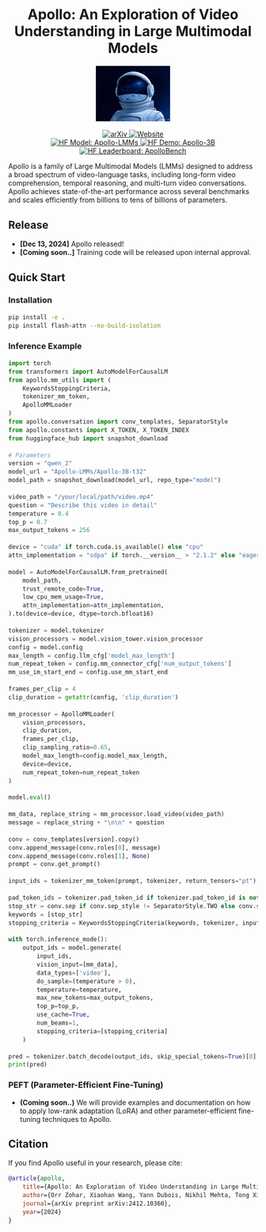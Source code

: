 <div align="center">

# Apollo: An Exploration of Video Understanding in Large Multimodal Models

<p align="center">
    <img src="assets/icon.jpg" width="150" style="margin-bottom: 0.2;"/>
<p>


<a href="https://arxiv.org/abs/2412.10360" target="_blank">
    <img alt="arXiv" src="https://img.shields.io/badge/arXiv-Apollo-red?logo=arxiv&style=for-the-badge" height="25" />
</a>
<a href="https://apollo-lmms.github.io" target="_blank">
    <img alt="Website" src="https://img.shields.io/badge/🌎_Website-apollo--lmms.github.io-blue.svg?style=for-the-badge" height="25" />
</a>
<br>
<a href="https://huggingface.co/Apollo-LMMs" target="_blank">
    <img alt="HF Model: Apollo-LMMs" src="https://img.shields.io/badge/%F0%9F%A4%97%20Model-Apollo--LMMs-ffc107?color=ffc107&logoColor=white&style=for-the-badge" height="25" />
</a>
<a href="https://huggingface.co/spaces/Apollo-LMMs/Apollo-3B" target="_blank">
    <img alt="HF Demo: Apollo-3B" src="https://img.shields.io/badge/%F0%9F%A4%97%20Demo-Apollo--3B-ffc107?color=ffc107&logoColor=white&style=for-the-badge" height="25" />
</a>
<a href="https://huggingface.co/spaces/Apollo-LMMs/ApolloBench" target="_blank">
    <img alt="HF Leaderboard: ApolloBench" src="https://img.shields.io/badge/%F0%9F%A4%97%20Leaderboard-ApolloBench-ffc107?color=ffc107&logoColor=white&style=for-the-badge" height="25" />
</a>

</div>



Apollo is a family of Large Multimodal Models (LMMs) designed to address a broad spectrum of video-language tasks, including long-form video comprehension, temporal reasoning, and multi-turn video conversations. Apollo achieves state-of-the-art performance across several benchmarks and scales efficiently from billions to tens of billions of parameters.

## Release
- **[Dec 13, 2024]** Apollo released!
- **[Coming soon..]** Training code will be released upon internal approval.

## Quick Start

### Installation

```bash
pip install -e .
pip install flash-attn --no-build-isolation
```

### Inference Example

```python
import torch
from transformers import AutoModelForCausalLM
from apollo.mm_utils import (
    KeywordsStoppingCriteria,
    tokenizer_mm_token,
    ApolloMMLoader
)
from apollo.conversation import conv_templates, SeparatorStyle
from apollo.constants import X_TOKEN, X_TOKEN_INDEX
from huggingface_hub import snapshot_download

# Parameters
version = "qwen_2"
model_url = "Apollo-LMMs/Apollo-3B-t32"
model_path = snapshot_download(model_url, repo_type="model")

video_path = "/your/local/path/video.mp4"
question = "Describe this video in detail"
temperature = 0.4
top_p = 0.7
max_output_tokens = 256

device = "cuda" if torch.cuda.is_available() else "cpu"
attn_implementation = "sdpa" if torch.__version__ > "2.1.2" else "eager"

model = AutoModelForCausalLM.from_pretrained(
    model_path,
    trust_remote_code=True,
    low_cpu_mem_usage=True,
    attn_implementation=attn_implementation,
).to(device=device, dtype=torch.bfloat16)

tokenizer = model.tokenizer
vision_processors = model.vision_tower.vision_processor
config = model.config
max_length = config.llm_cfg['model_max_length']
num_repeat_token = config.mm_connector_cfg['num_output_tokens']
mm_use_im_start_end = config.use_mm_start_end

frames_per_clip = 4
clip_duration = getattr(config, 'clip_duration')

mm_processor = ApolloMMLoader(
    vision_processors,
    clip_duration,
    frames_per_clip,
    clip_sampling_ratio=0.65,
    model_max_length=config.model_max_length,
    device=device,
    num_repeat_token=num_repeat_token
)

model.eval()

mm_data, replace_string = mm_processor.load_video(video_path)
message = replace_string + "\n\n" + question

conv = conv_templates[version].copy()
conv.append_message(conv.roles[0], message)
conv.append_message(conv.roles[1], None)
prompt = conv.get_prompt()

input_ids = tokenizer_mm_token(prompt, tokenizer, return_tensors="pt").unsqueeze(0).to(device)

pad_token_ids = tokenizer.pad_token_id if tokenizer.pad_token_id is not None else tokenizer.eos_token_id
stop_str = conv.sep if conv.sep_style != SeparatorStyle.TWO else conv.sep2
keywords = [stop_str]
stopping_criteria = KeywordsStoppingCriteria(keywords, tokenizer, input_ids)

with torch.inference_mode():
    output_ids = model.generate(
        input_ids,
        vision_input=[mm_data],
        data_types=['video'],
        do_sample=(temperature > 0),
        temperature=temperature,
        max_new_tokens=max_output_tokens,
        top_p=top_p,
        use_cache=True,
        num_beams=1,
        stopping_criteria=[stopping_criteria]
    )

pred = tokenizer.batch_decode(output_ids, skip_special_tokens=True)[0].strip()
print(pred)
```

### PEFT (Parameter-Efficient Fine-Tuning)
- **(Coming soon..)** We will provide examples and documentation on how to apply low-rank adaptation (LoRA) and other parameter-efficient fine-tuning techniques to Apollo.


## Citation

If you find Apollo useful in your research, please cite:
```bibtex
@article{apollo,
    title={Apollo: An Exploration of Video Understanding in Large Multimodal Models},
    author={Orr Zohar, Xiaohan Wang, Yann Dubois, Nikhil Mehta, Tong Xiao, Philippe Hansen-Estruch, Licheng Yu, Xiaofang Wang, Felix Juefei-Xu, Ning Zhang, Serena Yeung-Levy, and Xide Xia},
    journal={arXiv preprint arXiv:2412.10360},
    year={2024}
}
```
